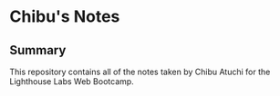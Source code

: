 # Chibu's Notes

## Summary

This repository contains all of the notes taken by Chibu Atuchi for the Lighthouse Labs Web Bootcamp.